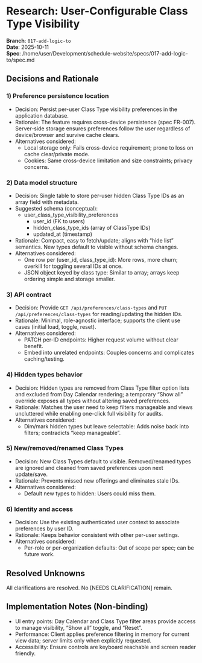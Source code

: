 # Research: User-Configurable Class Type Visibility

**Branch**: `017-add-logic-to`  
**Date**: 2025-10-11  
**Spec**: /home/user/Development/schedule-website/specs/017-add-logic-to/spec.md

## Decisions and Rationale

### 1) Preference persistence location

- Decision: Persist per-user Class Type visibility preferences in the application database.
- Rationale: The feature requires cross-device persistence (spec FR-007). Server-side storage ensures preferences follow the user regardless of device/browser and survive cache clears.
- Alternatives considered:
  - Local storage only: Fails cross-device requirement; prone to loss on cache clear/private mode.
  - Cookies: Same cross-device limitation and size constraints; privacy concerns.

### 2) Data model structure

- Decision: Single table to store per-user hidden Class Type IDs as an array field with metadata.
- Suggested schema (conceptual):
  - user_class_type_visibility_preferences
    - user_id (FK to users)
    - hidden_class_type_ids (array of ClassType IDs)
    - updated_at (timestamp)
- Rationale: Compact, easy to fetch/update; aligns with “hide list” semantics. New types default to visible without schema changes.
- Alternatives considered:
  - One row per (user_id, class_type_id): More rows, more churn; overkill for toggling several IDs at once.
  - JSON object keyed by class type: Similar to array; arrays keep ordering simple and storage smaller.

### 3) API contract

- Decision: Provide `GET /api/preferences/class-types` and `PUT /api/preferences/class-types` for reading/updating the hidden IDs.
- Rationale: Minimal, role-agnostic interface; supports the client use cases (initial load, toggle, reset).
- Alternatives considered:
  - PATCH per-ID endpoints: Higher request volume without clear benefit.
  - Embed into unrelated endpoints: Couples concerns and complicates caching/testing.

### 4) Hidden types behavior

- Decision: Hidden types are removed from Class Type filter option lists and excluded from Day Calendar rendering; a temporary “Show all” override exposes all types without altering saved preferences.
- Rationale: Matches the user need to keep filters manageable and views uncluttered while enabling one-click full visibility for audits.
- Alternatives considered:
  - Dim/mark hidden types but leave selectable: Adds noise back into filters; contradicts “keep manageable”.

### 5) New/removed/renamed Class Types

- Decision: New Class Types default to visible. Removed/renamed types are ignored and cleaned from saved preferences upon next update/save.
- Rationale: Prevents missed new offerings and eliminates stale IDs.
- Alternatives considered:
  - Default new types to hidden: Users could miss them.

### 6) Identity and access

- Decision: Use the existing authenticated user context to associate preferences by user ID.
- Rationale: Keeps behavior consistent with other per-user settings.
- Alternatives considered:
  - Per-role or per-organization defaults: Out of scope per spec; can be future work.

## Resolved Unknowns

All clarifications are resolved. No [NEEDS CLARIFICATION] remain.

## Implementation Notes (Non-binding)

- UI entry points: Day Calendar and Class Type filter areas provide access to manage visibility, “Show all” toggle, and “Reset”.
- Performance: Client applies preference filtering in memory for current view data; server limits only when explicitly requested.
- Accessibility: Ensure controls are keyboard reachable and screen reader friendly.

